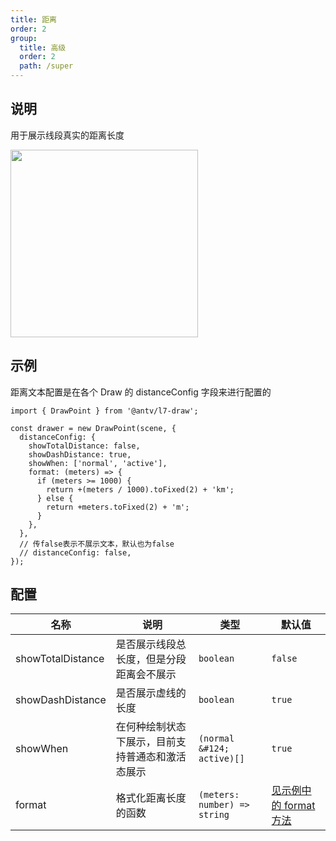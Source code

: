 ```yaml
---
title: 距离
order: 2
group:
  title: 高级
  order: 2
  path: /super
---
```


## 说明

用于展示线段真实的距离长度

<img src="https://gw.alipayobjects.com/mdn/rms_2591f5/afts/img/A*phM1SKhldcQAAAAAAAAAAAAAARQnAQ" width="300" />

## 示例

距离文本配置是在各个 Draw 的 distanceConfig 字段来进行配置的

```tsx | pure
import { DrawPoint } from '@antv/l7-draw';

const drawer = new DrawPoint(scene, {
  distanceConfig: {
    showTotalDistance: false,
    showDashDistance: true,
    showWhen: ['normal', 'active'],
    format: (meters) => {
      if (meters >= 1000) {
        return +(meters / 1000).toFixed(2) + 'km';
      } else {
        return +meters.toFixed(2) + 'm';
      }
    },
  },
  // 传false表示不展示文本，默认也为false
  // distanceConfig: false,
});
```

## 配置

| 名称              | 说明                                             | 类型                         | 默认值                          |
| ----------------- | ------------------------------------------------ | ---------------------------- | ------------------------------- |
| showTotalDistance | 是否展示线段总长度，但是分段距离会不展示         | `boolean`                    | `false`                         |
| showDashDistance  | 是否展示虚线的长度                               | `boolean`                    | `true`                          |
| showWhen          | 在何种绘制状态下展示，目前支持普通态和激活态展示 | `(normal &#124; active)[]`   | `true`                          |
| format            | 格式化距离长度的函数                             | `(meters: number) => string` | [见示例中的 format 方法](#示例) |
